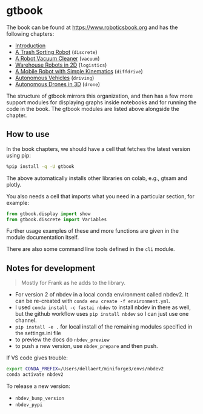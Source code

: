 gtbook
================

<!-- WARNING: THIS FILE WAS AUTOGENERATED! DO NOT EDIT! -->

The book can be found at <https://www.roboticsbook.org> and has the
following chapters:

- [Introduction](https://www.roboticsbook.org/intro.html)
- [A Trash Sorting
  Robot](https://www.roboticsbook.org/S20_sorter_intro.html)
  (`discrete`)
- [A Robot Vacuum
  Cleaner](https://www.roboticsbook.org/S30_vacuum_intro.html)
  (`vacuum`)
- [Warehouse Robots in
  2D](https://www.roboticsbook.org/S40_logistics_intro.html)
  (`logistics`)
- [A Mobile Robot with Simple
  Kinematics](https://www.roboticsbook.org/S50_diffdrive_intro.html)
  (`diffdrive`)
- [Autonomous
  Vehicles](https://www.roboticsbook.org/S60_driving_intro.html)
  (`driving`)
- [Autonomous Drones in
  3D](https://www.roboticsbook.org/S70_drone_intro.html) (`drone`)

The structure of gtbook mirrors this organization, and then has a few
more support modules for displaying graphs inside notebooks and for
running the code in the book. The gtbook modules are listed above
alongside the chapter.

## How to use

In the book chapters, we should have a cell that fetches the latest
version using pip:

``` bash
%pip install -q -U gtbook
```

The above automatically installs other libraries on colab, e.g., gtsam
and plotly.

You also needs a cell that imports what you need in a particular
section, for example:

``` python
from gtbook.display import show
from gtbook.discrete import Variables
```

Further usage examples of these and more functions are given in the
module documentation itself.

There are also some command line tools defined in the `cli` module.

## Notes for development

> Mostly for Frank as he adds to the library.

- For version 2 of nbdev in a local conda environment called nbdev2. It
  can be re-created with `conda env create -f environment.yml`.
- I used `conda install -c fastai nbdev` to install nbdev in there as
  well, but the github workflow uses `pip install nbdev` so I can just
  use one channel.
- `pip install -e .` for local install of the remaining modules
  specified in the settings.ini file
- to preview the docs do `nbdev_preview`
- to push a new version, use `nbdev_prepare` and then push.

If VS code gives trouble:

``` bash
export CONDA_PREFIX=/Users/dellaert/miniforge3/envs/nbdev2
conda activate nbdev2
```

To release a new version:

- `nbdev_bump_version`
- `nbdev_pypi`
